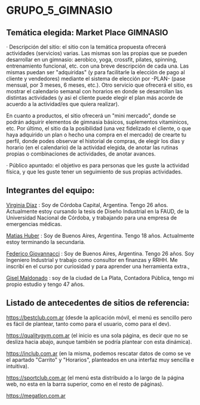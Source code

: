 # GRUPO_5_GIMNASIO

## Temática elegida: Market Place GIMNASIO

· Descripción del sitio: el sitio con la temática propuesta ofrecerá actividades (servicios) varias. Las mismas son las propias que se pueden desarrollar en un gimnasio: aerobico, yoga, crossfit, pilates, spinning, entrenamiento funcional, etc. con una breve descripción de cada una. Las mismas puedan ser "adquiridas" (y para facilitarle la elección de pago al cliente y vendedores) mediante el sistema de elección por -PLAN- (pase mensual, por 3 meses, 6 meses, etc.).
Otro servicio que ofrecerá el sitio, es mostrar el calendario semanal con horarios en donde se desarrollan las distintas actividades (y asi el cliente puede elegir el plan más acorde de acuerdo a la actividad/es que quiera realizar).

En cuanto a productos, el sitio ofrecerá un "mini mercado", donde se podrán adquirir elementos de gimnasia básicos, suplementos vitaminicos, etc.
Por último, el sitio da la posibilidad (una vez fidelizado el cliente, o que haya adquirido un plan o hecho una compra en el mercado) de crearte tu perfil, donde podes observar el historial de compras, de elegir los días y horario (en el calendario) de la actividad elegida, de anotar las rutinas propias o combinaciones de actividades, de anotar avances.

· Público apuntado: el objetivo es para personas que les guste la actividad física, y que les guste tener un seguimiento de sus propias actividades.

## Integrantes del equipo:

[Virginia Díaz](https://github.com/VirginiaDi) : Soy de Córdoba Capital, Argentina. Tengo 26 años. Actualmente estoy cursando la tesis de Diseño Industrial en la FAUD, de la Universidad Nacional de Córdoba, y trabajando para una empresa de emergencias médicas.

[Matias Huber](https://github.com/matiashuber) : Soy de Buenos Aires, Argentina. Tengo 18 años. Actualmente estoy terminando la secundaria.

[Federico Giovannacci](https://github.com/FedericoGiovannacci) : Soy de Buenos Aires, Argentina. Tengo 26 años. Soy Ingeniero Industrial y trabajo como consultor en finanzas y RRHH. Me inscribí en el curso por curiosidad y para aprender una herramienta extra.,

[Gisel Maldonado](https://github.com/Gisel23) : soy de la ciudad de La Plata, Contadora Pública, tengo mi propio estudio y tengo 47 años.

## Listado de antecedentes de sitios de referencia:

https://bestclub.com.ar (desde la aplicación móvil, el menú es sencillo pero es fácil de plantear, tanto como para el usuario, como para el dev).

https://qualitygym.com.ar (el inicio es una sola página, es decir que no se desliza hacia abajo, aunque también se podría plantear con esta dinámica).

https://inclub.com.ar (en la misma, podemos rescatar datos de como se ve el apartado "Carrito" y "Horarios", planteados en una interfaz muy sencilla e intuitiva).

https://sportclub.com.ar (el menú esta distribuido a lo largo de la página web, no esta en la barra superior, como en el resto de páginas).

https://megatlon.com.ar

